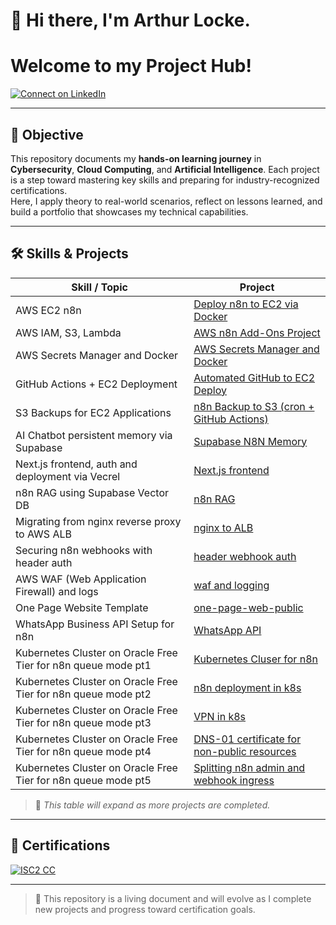 # 👋 Hi there, I'm Arthur Locke. 
# Welcome to my Project Hub!

[![Connect on LinkedIn](https://img.shields.io/badge/LinkedIn-Connect-blue?logo=linkedin)](https://www.linkedin.com/in/arthur-locke/)

---

## 🧭 Objective

This repository documents my **hands-on learning journey** in **Cybersecurity**, **Cloud Computing**, and **Artificial Intelligence**. Each project is a step toward mastering key skills and preparing for industry-recognized certifications.  
Here, I apply theory to real-world scenarios, reflect on lessons learned, and build a portfolio that showcases my technical capabilities.

---

## 🛠️ Skills & Projects

| Skill / Topic                    | Project                                                                 |
|----------------------------------|-------------------------------------------------------------------------|
| AWS EC2 n8n                | [Deploy n8n to EC2 via Docker](./cloud/aws-n8n)                   |
| AWS IAM, S3, Lambda | [AWS n8n Add-Ons Project](./cloud/aws-n8n-addons/README.md) |
| AWS Secrets Manager and Docker | [AWS Secrets Manager and Docker](./cloud/aws-secrets-manager/README.md)  |
| GitHub Actions + EC2 Deployment | [Automated GitHub to EC2 Deploy](./cloud/aws-n8n-git/README.md)        |
| S3 Backups for EC2 Applications | [n8n Backup to S3 (cron + GitHub Actions)](./cloud/aws-s3-backup/README.md) |
| AI Chatbot persistent memory via Supabase | [Supabase N8N Memory](./cloud/n8n-supabase-memory/README.md) |
| Next.js frontend, auth and deployment via Vecrel| [Next.js frontend](./cloud/aws-n8n/nextjs-frontend/README.md) |
| n8n RAG using Supabase Vector DB| [n8n RAG](./cloud/n8n-RAG/README.md) |
| Migrating from nginx reverse proxy to AWS ALB| [nginx to ALB](./cloud/nginx-to-alb) |
| Securing n8n webhooks with header auth | [header webhook auth](./cloud/n8n-webhook-security) |
| AWS WAF (Web Application Firewall) and logs | [waf and logging](./cloud/aws-waf-and-logging) |
| One Page Website Template | [one-page-web-public](https://github.com/A-Locke/one-page-web-public) |
| WhatsApp Business API Setup for n8n | [WhatsApp API](./cloud/whatsapp_api) |
| Kubernetes Cluster on Oracle Free Tier for n8n queue mode pt1 | [Kubernetes Cluser for n8n](./cloud/kubernetes/README.md) |
| Kubernetes Cluster on Oracle Free Tier for n8n queue mode pt2 | [n8n deployment in k8s](./cloud/kubernetes/n8n-deployment) |
| Kubernetes Cluster on Oracle Free Tier for n8n queue mode pt3 | [VPN in k8s](./cloud/kubernetes/VPN/README.md) |
| Kubernetes Cluster on Oracle Free Tier for n8n queue mode pt4 | [DNS-01 certificate for non-public resources](./cloud/kubernetes/dashboard/README.md) |
| Kubernetes Cluster on Oracle Free Tier for n8n queue mode pt5 | [Splitting n8n admin and webhook ingress](./cloud/kubernetes/n8n-admin-privacy/README.md) |



> 📝 *This table will expand as more projects are completed.*

---

## 🧪 Certifications

[![ISC2 CC](https://images.credly.com/size/340x340/images/e98395d6-e705-430a-98d8-9bfbadbf97f2/image.png)](https://www.credly.com/badges/2054310e-e8ff-4b2d-8fa7-ab33a975c32c/linked_in?t=st7jq3)

---

> 🚧 This repository is a living document and will evolve as I complete new projects and progress toward certification goals.

